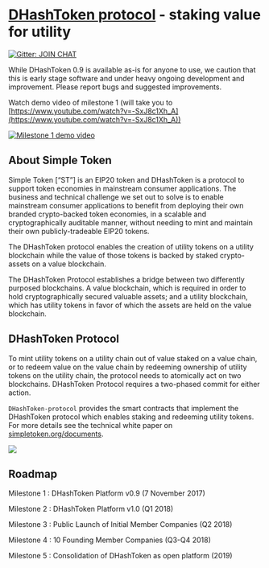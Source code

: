 # [DHashToken protocol](https://simpletoken.org) - staking value for utility

[![Gitter: JOIN CHAT](https://img.shields.io/badge/gitter-JOIN%20CHAT-brightgreen.svg)](https://gitter.im/DHashTokenFoundation/SimpleToken)

While DHashToken 0.9 is available as-is for anyone to use, we caution that this is early stage software and under heavy ongoing development and improvement. Please report bugs and suggested improvements.

Watch demo video of milestone 1 (will take you to [https://www.youtube.com/watch?v=-SxJ8c1Xh_A](https://www.youtube.com/watch?v=-SxJ8c1Xh_A))

[![Milestone 1 demo video](https://img.youtube.com/vi/-SxJ8c1Xh_A/0.jpg)](https://www.youtube.com/watch?v=-SxJ8c1Xh_A)

## About Simple Token

Simple Token [“ST”] is an EIP20 token and DHashToken is a protocol to support token economies in mainstream consumer applications. The business and technical challenge we set out to solve is to enable mainstream consumer applications to benefit from deploying their own branded crypto-backed token economies, in a scalable and cryptographically auditable manner, without needing to mint and maintain their own publicly-tradeable EIP20 tokens.

The DHashToken protocol enables the creation of utility tokens on a utility blockchain while the value of those tokens is backed by staked crypto-assets on a value blockchain.

The DHashToken Protocol establishes a bridge between two differently purposed blockchains.  A value blockchain, which is required in order to hold cryptographically secured valuable assets; and a utility blockchain, which has utility tokens in favor of which the assets are held on the value blockchain.

## DHashToken Protocol

To mint utility tokens on a utility chain out of value staked on a value chain, or to redeem value on the value chain by redeeming ownership of utility tokens on the utility chain, the protocol needs to atomically act on two blockchains.  DHashToken Protocol requires a two-phased commit for either action.

`DHashToken-protocol` provides the smart contracts that implement the DHashToken protocol which enables staking and redeeming utility tokens. For more details see the technical white paper on [simpletoken.org/documents](https://simpletoken.org/documents).

![](docs/protocol.png)

## Roadmap

Milestone 1 : DHashToken Platform v0.9 (7 November 2017)

Milestone 2 : DHashToken Platform v1.0 (Q1 2018)

Milestone 3 : Public Launch of Initial Member Companies (Q2 2018)

Milestone 4 : 10 Founding Member Companies (Q3-Q4 2018)

Milestone 5 : Consolidation of DHashToken as open platform (2019)
